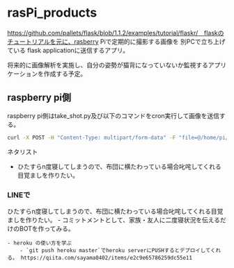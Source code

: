# rasPi_products

https://github.com/pallets/flask/blob/1.1.2/examples/tutorial/flaskr/　flaskのチュートリアルを元に、rasberry Piで定期的に撮影する画像を 別PCで立ち上げている flask applicationに送信するアプリ。

将来的に画像解析を実施し、自分の姿勢が猫背になっていないか監視するアプリケーションを作成する予定。



raspberry pi側
---
raspberry pi側はtake_shot.py及び以下のコマンドをcron実行して画像を送信する。
```bash
curl -X POST -H "Content-Type: multipart/form-data" -F "file=@/home/pi/Desktop/image.jpg" <ip-address>:5000/send_image
```


ネタリスト

- ひたすらn度寝してしまうので、布団に横たわっている場合叱咤してくれる目覚ましを作りたい。


### LINEで

ひたすらn度寝してしまうので、布団に横たわっている場合叱咤してくれる目覚ましを作りたい。
    - コミットメントとして、家族・友人に二度寝状況を伝えるだけのBOTを作ってみる。

    - heroku の使い方を学ぶ
        - `git push heroku master`でheroku serverにPUSHするとデプロイしてくれる。 https://qiita.com/sayama0402/items/e2c9e65786259dc55e11